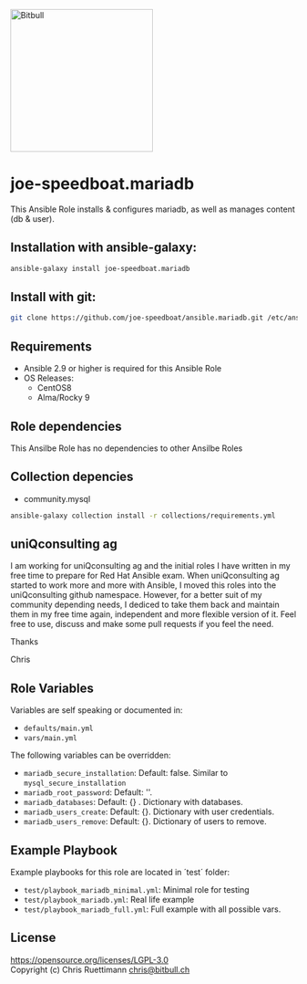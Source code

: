 <a href="https://www.bitbull.ch"><img src="https://www.bitbull.ch/wiki/images/teamwork-trans.png" alt="Bitbull" width="250px"/></a>

# joe-speedboat.mariadb
This Ansible Role installs & configures mariadb, as well as manages content (db & user).

## Installation with ansible-galaxy:
```bash
ansible-galaxy install joe-speedboat.mariadb
```

## Install with git:
```bash
git clone https://github.com/joe-speedboat/ansible.mariadb.git /etc/ansible/roles/joe-speedboat.mariadb
```

## Requirements
* Ansible 2.9 or higher is required for this Ansible Role
* OS Releases:
  * CentOS8
  * Alma/Rocky 9

## Role dependencies
This Ansilbe Role has no dependencies to other Ansilbe Roles

## Collection depencies

* community.mysql
```bash
ansible-galaxy collection install -r collections/requirements.yml
```

## uniQconsulting ag
I am working for uniQconsulting ag and the initial roles I have written in my free time to prepare for Red Hat Ansible exam.
When uniQconsulting ag started to work more and more with Ansible, I moved this roles into the uniQconsulting github namespace.
However, for a better suit of my community depending needs, I dediced to take them back and maintain them in my free time again, independent and more flexible version of it.
Feel free to use, discuss and make some pull requests if you feel the need.

Thanks

Chris

## Role Variables
Variables are self speaking or documented in:   
* `defaults/main.yml`
* `vars/main.yml`

The following variables can be overridden:
 * `mariadb_secure_installation`: Default: false. Similar to `mysql_secure_installation`
 * `mariadb_root_password`: Default: ''.
 * `mariadb_databases`: Default: {} . Dictionary with databases.
 * `mariadb_users_create`: Default: {}. Dictionary with user credentials.
 * `mariadb_users_remove`: Default: {}. Dictionary of users to remove.

## Example Playbook
Example playbooks for this role are located in ´test´ folder:
* `test/playbook_mariadb_minimal.yml`: Minimal role for testing
* `test/playbook_mariadb.yml`: Real life example
* `test/playbook_mariadb_full.yml`: Full example with all possible vars.  

## License
https://opensource.org/licenses/LGPL-3.0    
Copyright (c) Chris Ruettimann <chris@bitbull.ch>

